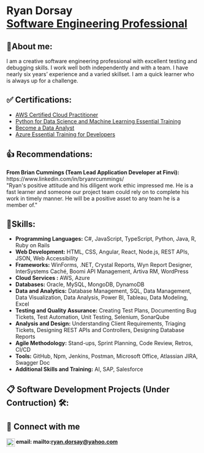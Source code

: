<body>
  
<h1>Ryan Dorsay <br/><a href="https://github.com/RyanDorsay">Software Engineering Professional</a></h1>

<h2>🧑About me: </h2>
I am a creative software engineering professional with excellent testing and debugging skills. I work well both independently and with a team. I have nearly six years’ experience and a varied skillset. I am a quick learner who is always up for a challenge. 

<h2>✅ Certifications:</h2>
<ul>
  <li><a href="https://www.credly.com/badges/123604ca-f653-4304-b0d7-087d84254e37/public_url">AWS Certified Cloud Practitioner</a></li>
  <li><a href="https://www.linkedin.com/posts/ryan-dorsay-618318157_just-finished-the-course-python-for-data-activity-7282885509922623488-GfHX/?utm_source=share&utm_medium=member_desktop">Python for Data Science and Machine Learning Essential Training</a></li>
  <li><a href="https://www.linkedin.com/posts/ryan-dorsay-618318157_become-a-data-analyst-learning-path-linkedin-activity-7273414286322917376-RE2s?utm_source=share&utm_medium=member_desktop">Become a Data Analyst</a></li>
    <li><a href="https://www.linkedin.com/posts/ryan-dorsay-618318157_clouddevelopment-microsoftazure-activity-7204997011731816448-V5IJ?utm_source=share&utm_medium=member_desktop">Azure Essential Training for Developers</a></li>
</ul>  

<h2>👍 Recommendations:</h2>
<b>From Brian Cummings (Team Lead Application Developer at Finvi):</b> https://www.linkedin.com/in/bryanrcummings/
<br>"Ryan's positive attitude and his diligent work ethic impressed me. He is a fast learner and someone our project team could rely on to complete his work in timely manner. He will be a positive asset to any team he is a member of."

<h2>📝Skills:</h2>
<ul>
<li><b>Programming Languages:</b> C#, JavaScript, TypeScript, Python, Java, R, Ruby on Rails</li>
<li><b>Web Development:</b> HTML, CSS, Angular, React, Node.js, REST APIs, JSON, Web Accessibility</li>
<li><b>Frameworks:</b> WinForms, .NET, Crystal Reports, Wyn Report Designer, InterSystems Caché, Boomi API Management, Artiva RM, WordPress </li>
<li><b>Cloud Services :</b> AWS, Azure </li>
<li><b>Databases:</b> Oracle, MySQL, MongoDB, DynamoDB</li>
<li><b>Data and Analytics:</b> Database Management, SQL, Data Management, Data Visualization, Data Analysis, Power BI, Tableau, Data Modeling, Excel</li>
<li><b>Testing and Quality Assurance:</b> Creating Test Plans, Documenting Bug Tickets, Test Automation, Unit Testing, Selenium, SonarQube</li>
<li><b>Analysis and Design:</b> Understanding Client Requirements, Triaging Tickets, Designing REST APIs and Controllers, Designing Database Reports</li>
<li><b>Agile Methodology:</b> Stand-ups, Sprint Planning, Code Review, Retros, CI/CD</li>
<li><b>Tools:</b> GitHub, Npm, Jenkins, Postman, Microsoft Office, Atlassian JIRA, Swagger Doc</li> 
<li><b>Additional Skills and Training:</b> AI, SAP, Salesforce</li> 
</ul>


<h2>📋 Software Development Projects (Under Contruction) 🛠️:</h2>

<!-- - <b>Data Structures and Algorithms Practice (AlgoExpert)</b>
  - [Praciting DS & Algos in Python](https://github.com/RyanDorsay/Algorithms-Practice)
- <b>Full Stack Web App (React, NodeJS, Azure, and Machine Learning Components)</b>
  - [Image Analysis Middleware](https://github.com/RyanDorsay/4chan-Image-Analysis-Middleware-C964) <b><i>(Potentially NSFW)</b></i>
- <b>PowerShell</b>
  - [Windows EventLog: Failed RDP Logins Source IP to full GeoData Conversion](https://github.com/RyanDorsay/Sentinel-Lab)
  - [JWipe (Disk Wiping Utility)](https://github.com/RyanDorsay/Jwipe.PowerShell)
  - [Active Directory Bulk User Creation](https://github.com/RyanDorsay/AD_PS)
  - [FIM (File Integrity Monitor)](https://github.com/RyanDorsay/PowerShell-Integrity-FIM)
- <b>C# (.NET Desktop Applications)</b>
  - [Ransomware Proof of Concept (Encrypter)](https://github.com/RyanDorsay/EncrypterPOC)
  - [Ransomware Proof of Concept (Decrypter)](https://github.com/RyanDorsay/DecrypterPOC)
  - [Keylogger with Email Capability](https://github.com/RyanDorsay/Key-Logger-With-Email)
- <b>Python</b>
  - [Package Delivery Application (Datastructures and Algorithms Demo)](https://github.com/RyanDorsay/Package-Delivery-Pathfinding-Algorithm) -->


<h2>🔗 Connect with me</h2>

[<img align="left" alt="RyanDorsay | LinkedIn" width="22px" src="https://cdn.jsdelivr.net/npm/simple-icons@v3/icons/linkedin.svg" />][linkedin]
<b>email:<b> mailto:ryan.dorsay@yahoo.com
<!-- [<img align="left" alt="RyanDorsay | Twitter" width="22px" src="https://cdn.jsdelivr.net/npm/simple-icons@v3/icons/twitter.svg" />][twitter] -->
<!-- [📧"src="https://cdn.jsdelivr.net/npm/simple-icons@v3/icons/instagram.svg" />][instagram] -->

[linkedin]: https://www.linkedin.com/in/ryan-dorsay-618318157/
<!-- [twitter]: https://twitter.com/RyanDorsay -->
<!-- [youtube]: https://www.youtube.com/c/RyanDorsay -->
<!-- [instagram]: https://www.instagram.com/RyanDorsay/ -->

</body>





